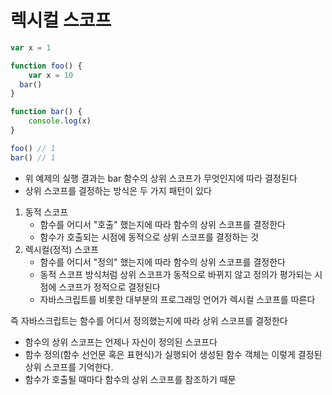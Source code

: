 # 렉시컬 스코프
```typescript jsx
var x = 1

function foo() {
	var x = 10
  bar()
}

function bar() {
	console.log(x)
}

foo() // 1
bar() // 1
```
- 위 예제의 실행 결과는 bar 함수의 상위 스코프가 무엇인지에 따라 결정된다
- 상위 스코프를 결정하는 방식은 두 가지 패턴이 있다

1. 동적 스코프
   - 함수를 어디서 "호출" 했는지에 따라 함수의 상위 스코프를 결정한다
   - 함수가 호출되는 시점에 동적으로 상위 스코프를 결정하는 것
2. 렉시컬(정적) 스코프
   - 함수를 어디서 "정의" 했는지에 따라 함수의 상위 스코프를 결정한다
   - 동적 스코프 방식처럼 상위 스코프가 동적으로 바뀌지 않고 정의가 평가되는 시점에 스코프가 정적으로 결정된다
   - 자바스크립트를 비롯한 대부분의 프로그래밍 언어가 렉시컬 스코프를 따른다

즉 자바스크립트는 함수를 어디서 정의했는지에 따라 상위 스코프를 결정한다
- 함수의 상위 스코프는 언제나 자신이 정의된 스코프다
- 함수 정의(함수 선언문 혹은 표현식)가 실행되어 생성된 함수 객체는 이렇게 결정된 상위 스코프를 기억한다.
- 함수가 호출될 때마다 함수의 상위 스코프를 참조하기 때문

